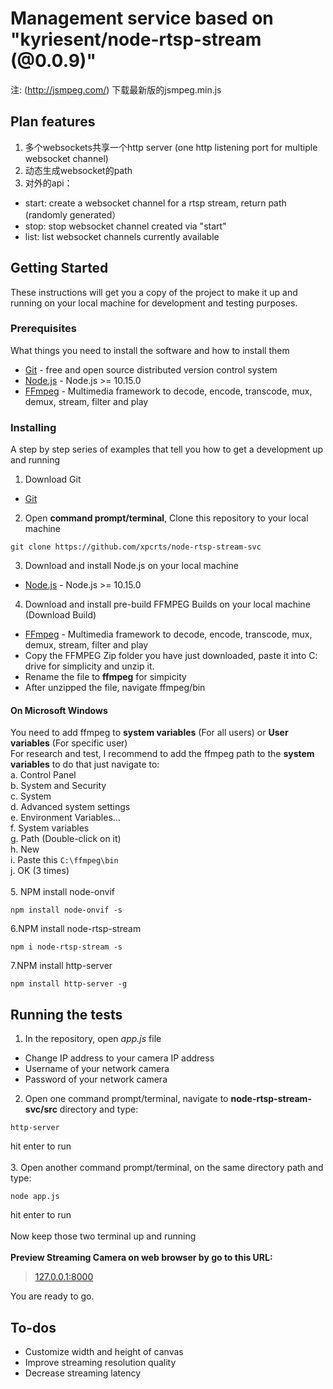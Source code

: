 # Management service based on "kyriesent/node-rtsp-stream (@0.0.9)"
注: (http://jsmpeg.com/) 下载最新版的jsmpeg.min.js

## Plan features
1. 多个websockets共享一个http server (one http listening port for multiple websocket channel)
2. 动态生成websocket的path
3. 对外的api：
 * start: create a websocket channel for a rtsp stream, return path (randomly generated）
 * stop: stop websocket channel created via "start"
 * list: list websocket channels currently available


## Getting Started

These instructions will get you a copy of the project to make it up and running on your local machine for development and testing purposes.

### Prerequisites

What things you need to install the software and how to install them

* [Git](https://git-scm.com/downloads) - free and open source distributed version control system 
* [Node.js](https://nodejs.org/en/) - Node.js >= 10.15.0
* [FFmpeg](https://ffmpeg.zeranoe.com/builds/) - Multimedia framework to decode, encode, transcode, mux, demux, stream, filter and play

### Installing

A step by step series of examples that tell you how to get a development up and running

1. Download Git
* [Git](https://git-scm.com/downloads)
2. Open <strong>command prompt/terminal</strong>, Clone this repository to your local machine
```
git clone https://github.com/xpcrts/node-rtsp-stream-svc
```
3. Download and install Node.js on your local machine
* [Node.js](https://nodejs.org/en/) - Node.js >= 10.15.0
4. Download and install pre-build FFMPEG Builds on your local machine (Download Build)
* [FFmpeg](https://ffmpeg.zeranoe.com/builds/) - Multimedia framework to decode, encode, transcode, mux, demux, stream, filter and play<br />
* Copy the FFMPEG Zip folder you have just downloaded, paste it into C: drive for simplicity and unzip it.
* Rename the file to <strong>ffmpeg</strong> for simpicity
* After unzipped the file, navigate ffmpeg/bin <br/>
#### On Microsoft Windows
You need to add ffmpeg to <strong>system variables</strong> (For all users) or <strong>User variables</strong> (For specific user)<br />
For research and test, I recommend to add the ffmpeg path to the <strong>system variables</strong> to do that just navigate to:<br/>
a. Control Panel<br/>
b. System and Security<br/>
c. System <br/>
d. Advanced system settings<br/>
e. Environment Variables...<br/>
f. System variables<br/>
g. Path (Double-click on it)<br/>
h. New<br/>
i. Paste this
```C:\ffmpeg\bin```<br/>
j. OK (3 times)<br /><br/>
5. NPM install node-onvif
```
npm install node-onvif -s
```
6.NPM install node-rtsp-stream<br/>
```
npm i node-rtsp-stream -s
```
7.NPM install http-server<br/>
```
npm install http-server -g
```

## Running the tests

1. In the repository, open <i>app.js</i> file
* Change IP address to your camera IP address
* Username of your network camera
* Password of your network camera<br/>
2. Open one command prompt/terminal, navigate to <strong>node-rtsp-stream-svc/src</strong> directory and type:
```
http-server
```
hit enter to run<br /><br/>
3. Open another command prompt/terminal, on the same directory path and type: 
```
node app.js
```
hit enter to run<br /><br/>
Now keep those two terminal up and running<br/><br/>
<strong>Preview Streaming Camera on web browser by go to this URL:<br/></strong>
> [127.0.0.1:8000](http://127.0.0.1:8080/)<br/>

You are ready to go.

## To-dos
* Customize width and height of canvas
* Improve streaming resolution quality
* Decrease streaming latency 

